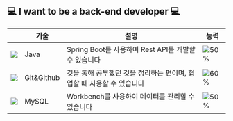 ## :computer: I want to be a back-end developer :computer:


||기술|설명|능력|
|---|---|---|---|
|![](https://img.icons8.com/color/24/000000/java-coffee-cup-logo.png)|Java|Spring Boot를 사용하여 Rest API를 개발할 수 있습니다|![50%](https://progress-bar.dev/50)|
|![](https://img.icons8.com/color/24/000000/git.png)|Git&Github|깃을 통해 공부했던 것을 정리하는 편이며, 협업할 때 사용할 수 있습니다|![60%](https://progress-bar.dev/60)|
|![](https://img.icons8.com/color/24/000000/add-database.png)|MySQL|Workbench를 사용하여 데이터를 관리할 수 있습니다|![50%](https://progress-bar.dev/50)|

